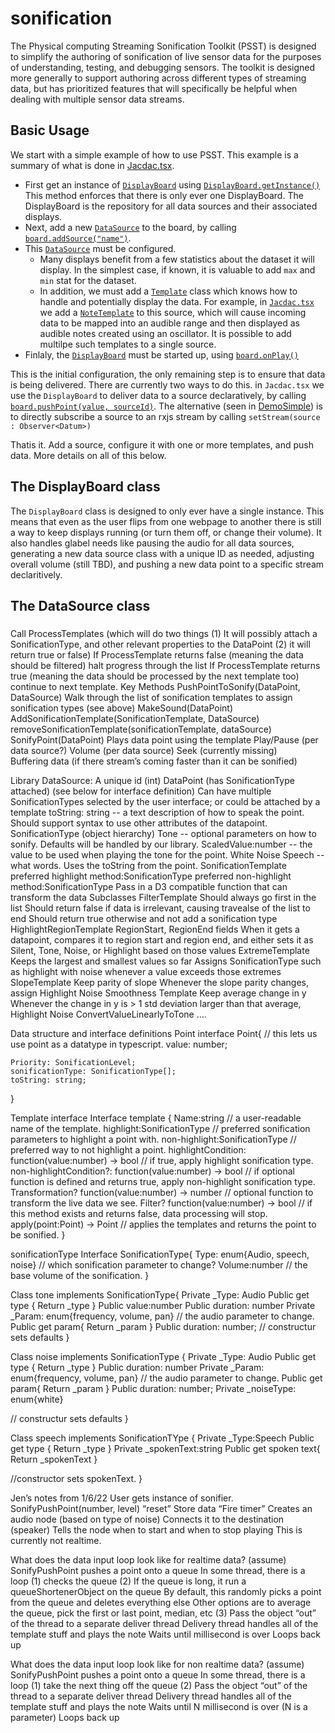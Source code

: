 # sonification

The Physical computing Streaming Sonification Toolkit (PSST) is designed to simplify the authoring of  sonification of live sensor data for the purposes of understanding, testing, and debugging sensors. The toolkit is designed more generally to support authoring across different types of streaming data, but has prioritized features that will specifically be helpful when dealing with multiple sensor data streams.

## Basic Usage

We start with a simple example of how to use PSST. This example is a summary of what is done in [Jacdac.tsx](https://github.com/make4all/sonification/blob/main/src/pages/Jacdac.tsx). 
- First get an instance of [```DisplayBoard```](https://make4all.github.io/sonification/classes/sonification_displays_DisplayBoard.DisplayBoard.html) using [```DisplayBoard.getInstance()```](https://make4all.github.io/sonification/classes/sonification_displays_DisplayBoard.DisplayBoard.html#getInstance) This method enforces that there is only ever one DisplayBoard. The DisplayBoard is the repository for all data sources and their associated displays.
- Next, add a new [```DataSource```](https://make4all.github.io/sonification/classes/sonification_DataSource.DataSource.html) to the board, by calling [```board.addSource("name")```](https://make4all.github.io/sonification/classes/sonification_displays_DisplayBoard.DisplayBoard.html#addSource). 
- This [```DataSource```](https://make4all.github.io/sonification/classes/sonification_DataSource.DataSource.html) must be configured. 
   - Many displays benefit from a few statistics about the dataset it will display. In the simplest case, if known, it is valuable to add  ```max``` and ```min``` stat for the dataset. 
   - In addition, we must add a [```Template```](https://make4all.github.io/sonification/classes/sonification_templates_Template.Template.html) class which knows how to handle and potentially display the data. For example, in [```Jacdac.tsx```](https://github.com/make4all/sonification/blob/main/src/pages/Jacdac.tsx) we add a  [```NoteTemplate```](https://make4all.github.io/sonification/classes/sonification_templates_NoteTemplate.NoteTemplate.html) to this source, which will cause incoming data to be mapped into an audible range and then displayed as audible notes created using an oscillator. It is possible to add multilpe such templates to a single source. 
- Finlaly, the [```DisplayBoard```](https://make4all.github.io/sonification/classes/sonification_displays_DisplayBoard.DisplayBoard.html) must be started up, using [```board.onPlay()```](https://make4all.github.io/sonification/classes/sonification_displays_DisplayBoard.DisplayBoard.html#onPlay)

This is the initial configuration, the only remaining step is to ensure that data is being delivered. There are currently two ways to do this. in ```Jacdac.tsx``` we use the ```DisplayBoard``` to deliver data to a source declaratively, by calling [```board.pushPoint(value, sourceId)```](https://make4all.github.io/sonification/classes/sonification_displays_DisplayBoard.DisplayBoard.html#pushPoint). The alternative (seen in [DemoSimple](https://github.com/make4all/sonification/blob/main/src/views/demos/DemoSimple.tsx)) is to directly subscribe a source to an rxjs stream by calling ```setStream(source : Observer<Datum>)``` 

Thatis it. Add a source, configure it with one or more templates, and push data.  More details on all of this below. 

## The DisplayBoard class

The ```DisplayBoard``` class is designed to only ever have a single instance. This means that even as the user flips from one webpage to another there is still a way to keep displays running (or turn them off, or change their volume). It also handles glabel needs like pausing the audio for all data sources, generating a new data source class with a unique ID as needed, adjusting overall volume (still TBD), and pushing a new data point to a specific stream declaritively. 

## The DataSource class


### 
Call ProcessTemplates (which will do two things (1) It will possibly attach a SonificationType, and other relevant properties to the DataPoint (2) it will return true or false)
If ProcessTemplate returns false (meaning the data should be filtered) halt progress through the list
If ProcessTemplate returns true (meaning the data should be processed by the next template too) continue to next template. 
Key Methods
PushPointToSonify(DataPoint, DataSource)
Walk through the list of sonification templates to assign sonification types (see above)
MakeSound(DataPoint)
AddSonificationTemplate(SonificationTemplate, DataSource)
removeSonificationTemplate(sonificationTemplate, dataSource)
SonifyPoint(DataPoint) 
Plays data point using the template
Play/Pause (per data source?)
Volume (per data source)
Seek (currently missing)	
Buffering data (if there stream’s coming faster than it can be sonified)

Library
DataSource: A unique id (int)
DataPoint (has SonificationType attached) (see below for interface definition)
Can have multiple SonificationTypes  selected by the user interface; or could be attached by a template
toString: string -- a text description of how to speak the point. Should support syntax to use other attributes of the datapoint.
SonificationType (object hierarchy)
Tone -- optional parameters on how to sonify. Defaults will be handled by our library.
ScaledValue:number -- the value to be used when playing the tone for the point.
White Noise
Speech -- what words. Uses the toString from the point. 
SonificationTemplate 
 preferred highlight method:SonificationType
preferred non-highlight method:SonificationType
Pass in a D3 compatible function that can transform the data
Subclasses
FilterTemplate
Should always go first in the list
Should return false if data is irrelevant, causing travealse of the list to end
Should return true otherwise and not add a sonification type
HighlightRegionTemplate
RegionStart, RegionEnd fields
When it gets a datapoint, compares it to region start and region end, and either sets it as Silent, Tone, Noise, or Highlight based on those values 
ExtremeTemplate
Keeps the largest and smallest values so far
Assigns SonificationType such as highlight with noise whenever a value exceeds those extremes
SlopeTemplate
Keep parity of slope
Whenever the slope parity changes, assign Highlight Noise
Smoothness Template
Keep average change in y 
Whenever the change in y is > 1 std deviation larger than that average, Highlight Noise
ConvertValueLinearlyToTone
….



Data structure and interface definitions
Point
interface Point{ // this lets us use point as a datatype in typescript.
    value: number;

    Priority: SonificationLevel;
    sonificationType: SonificationType[]; 
    toString: string;
}

Template interface
Interface template {
Name:string // a user-readable name of the template.
highlight:SonificationType // preferred sonification parameters to highlight a point with.
non-highlight:SonificationType // preferred way to not highlight a point.
highlightCondition: function(value:number) -> bool // if true, apply highlight sonification type.
non-highlightCondition?: function(value:number) -> bool // if optional function is defined and returns true, apply non-highlight sonification type.
Transformation? function(value:number) -> number // optional function to transform the live data we see.
Filter? function(value:number) -> bool // if this method exists and returns false, data processing will stop.
apply(point:Point) -> Point // applies the templates and returns the point to be sonified.
}

sonificationType
Interface SonificationType{
Type: enum{Audio, speech, noise} // which sonification parameter to change?
Volume:number // the base volume of the sonification.
}



Class tone implements SonificationType{
Private _Type: Audio
Public get type {
Return _type
}
Public value:number
Public duration: number
Private _Param: enum{frequency, volume, pan} // the audio parameter to change.
Public get param{
Return _param
}
Public duration: number;
// constructur sets defaults
}

Class noise implements SonificationType {
Private _Type: Audio
Public get type {
Return _type
}
Public duration: number
Private _Param: enum{frequency, volume, pan} // the audio parameter to change.
Public get param{
Return _param
}
Public duration: number;
Private _noiseType: enum{white}

// constructur sets defaults
}

Class speech implements SonificationTYpe {
Private _Type:Speech 
Public get type {
Return _type
}
Private _spokenText:string
Public get spoken text{
Return _spokenText
}

//constructor sets spokenText.
}


Jen’s notes from 1/6/22
User gets instance of sonifier.
SonifyPushPoint(number, level) 
“reset”
Store data
“Fire timer”
Creates an audio node (based on type of noise)
Connects it to the destination (speaker)
Tells the node when to start and when to stop playing
This is currently not realtime.



What does the data input loop look like for realtime data?
(assume) SonifyPushPoint pushes a point onto a queue
In some thread, there is a loop
(1) checks the queue
(2) If the queue is long, it run a queueShortenerObject on the queue
By default, this randomly picks a point from the queue and deletes everything else
Other options are to average the queue, pick the first or last point, median, etc
(3) Pass the object “out” of the thread to a separate deliver thread
Delivery thread handles all of the template stuff and plays the note
Waits until millisecond is over
Loops back up 

What does the data input loop look like for non realtime data?
(assume) SonifyPushPoint pushes a point onto a queue
In some thread, there is a loop
(1) take the next thing off the queue
(2) Pass the object “out” of the thread to a separate deliver thread
Delivery thread handles all of the template stuff and plays the note
Waits until N millisecond is over (N is a parameter)
Loops back up 



